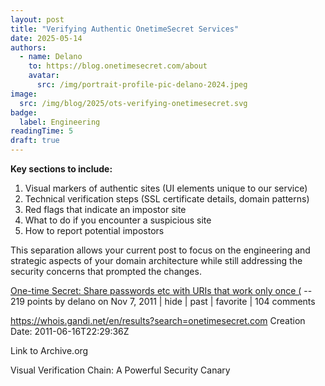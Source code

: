 ```yaml
---
layout: post
title: "Verifying Authentic OnetimeSecret Services"
date: 2025-05-14
authors:
  - name: Delano
    to: https://blog.onetimesecret.com/about
    avatar:
      src: /img/portrait-profile-pic-delano-2024.jpeg
image:
  src: /img/blog/2025/ots-verifying-onetimesecret.svg
badge:
  label: Engineering
readingTime: 5
draft: true
---
```



**Key sections to include:**
1. Visual markers of authentic sites (UI elements unique to our service)
2. Technical verification steps (SSL certificate details, domain patterns)
3. Red flags that indicate an impostor site
4. What to do if you encounter a suspicious site
5. How to report potential impostors

This separation allows your current post to focus on the engineering and strategic aspects of your domain architecture while still addressing the security concerns that prompted the changes.


[One-time Secret: Share passwords etc with URIs that work only once (](https://news.ycombinator.com/item?id=3207489) -- 219 points by delano on Nov 7, 2011 | hide | past | favorite | 104 comments


https://whois.gandi.net/en/results?search=onetimesecret.com
Creation Date: 2011-06-16T22:29:36Z

Link to Archive.org


Visual Verification Chain: A Powerful Security Canary
